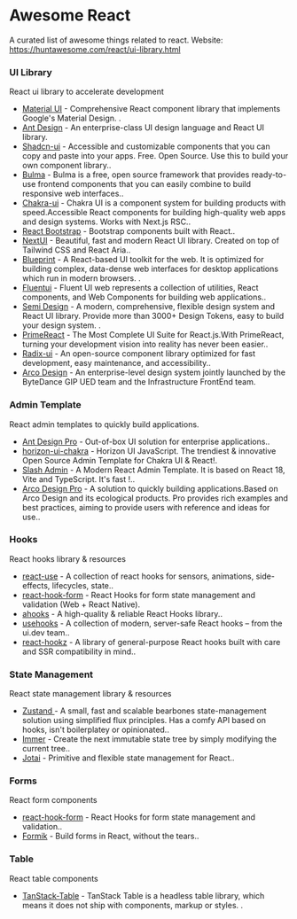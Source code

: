 # Awesome React

A curated list of awesome things related to react. Website: https://huntawesome.com/react/ui-library.html

### UI Library

React ui library to accelerate development

- [Material UI](https://github.com/mui/material-ui) - Comprehensive React component library that implements Google's Material Design. .
- [Ant Design](https://github.com/ant-design/ant-design) - An enterprise-class UI design language and React UI library.
- [Shadcn-ui](https://github.com/shadcn-ui/ui) - Accessible and customizable components that you can copy and paste into your apps. Free. Open Source. Use this to build your own component library..
- [Bulma](https://github.com/jgthms/bulma) - Bulma is a free, open source framework that provides ready-to-use frontend components that you can easily combine to build responsive web interfaces..
- [Chakra-ui](https://github.com/chakra-ui/chakra-ui) - Chakra UI is a component system for building products with speed.Accessible React components for building high-quality web apps and design systems. Works with Next.js RSC..
- [React Bootstrap](https://github.com/react-bootstrap/react-bootstrap) - Bootstrap components built with React..
- [NextUI](https://github.com/nextui-org/nextui) - Beautiful, fast and modern React UI library. Created on top of Tailwind CSS and React Aria..
- [Blueprint](https://github.com/palantir/blueprint) - A React-based UI toolkit for the web. It is optimized for building complex, data-dense web interfaces for desktop applications which run in modern browsers. .
- [Fluentui](https://github.com/microsoft/fluentui) - Fluent UI web represents a collection of utilities, React components, and Web Components for building web applications..
- [Semi Design](https://github.com/DouyinFE/semi-design) - A modern, comprehensive, flexible design system and React UI library. Provide more than 3000+ Design Tokens, easy to build your design system. .
- [PrimeReact](https://github.com/primefaces/primereact) - The Most Complete UI Suite for React.js.With PrimeReact, turning your development vision into reality has never been easier..
- [Radix-ui](https://github.com/radix-ui/themes) - An open-source component library optimized for fast development, easy maintenance, and accessibility..
- [Arco Design](https://github.com/arco-design/arco-design) - An enterprise-level design system jointly launched by the ByteDance GIP UED team and the Infrastructure FrontEnd team.
### Admin Template

React admin templates to quickly build applications.

- [Ant Design Pro](https://github.com/ant-design/ant-design-pro) - Out-of-box UI solution for enterprise applications..
- [horizon-ui-chakra](https://github.com/horizon-ui/horizon-ui-chakra) - Horizon UI JavaScript. The trendiest & innovative Open Source Admin Template for Chakra UI & React!.
- [Slash Admin](https://github.com/d3george/slash-admin) - A Modern React Admin Template. It is based on React 18, Vite and TypeScript. It's fast !..
- [Arco Design Pro](https://github.com/arco-design/arco-design-pro) - A solution to quickly building applications.Based on Arco Design and its ecological products. Pro provides rich examples and best practices, aiming to provide users with reference and ideas for use..
### Hooks

React hooks library & resources

- [react-use](https://github.com/streamich/react-use) - A collection of react hooks for sensors, animations, side-effects, lifecycles, state..
- [react-hook-form](https://github.com/react-hook-form/react-hook-form) - React Hooks for form state management and validation (Web + React Native).
- [ahooks](https://github.com/alibaba/hooks) - A high-quality & reliable React Hooks library..
- [usehooks](https://github.com/uidotdev/usehooks) - A collection of modern, server-safe React hooks – from the ui.dev team..
- [react-hookz](https://github.com/react-hookz/web) - A library of general-purpose React hooks built with care and SSR compatibility in mind..
### State Management

React state management library & resources

- [Zustand ](https://github.com/pmndrs/zustand) - A small, fast and scalable bearbones state-management solution using simplified flux principles. Has a comfy API based on hooks, isn't boilerplatey or opinionated..
- [Immer](https://github.com/immerjs/immer) - Create the next immutable state tree by simply modifying the current tree..
- [Jotai](https://github.com/pmndrs/jotai) - Primitive and flexible state management for React..
### Forms

React form components

- [react-hook-form](https://github.com/react-hook-form/react-hook-form) - React Hooks for form state management and validation..
- [Formik](https://github.com/jaredpalmer/formik) - Build forms in React, without the tears..
### Table

React table components

- [TanStack-Table](https://github.com/TanStack/table) - TanStack Table is a headless table library, which means it does not ship with components, markup or styles. .
